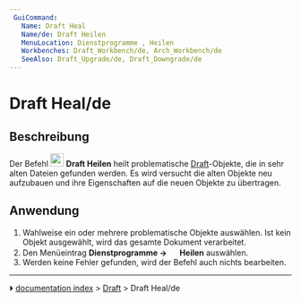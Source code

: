 ```yaml
---
 GuiCommand:
   Name: Draft Heal
   Name/de: Draft Heilen
   MenuLocation: Dienstprogramme , Heilen
   Workbenches: Draft_Workbench/de, Arch_Workbench/de
   SeeAlso: Draft_Upgrade/de, Draft_Downgrade/de
---
```


# Draft Heal/de



## Beschreibung

Der Befehl <img alt="" src=images/Draft_Heal.svg  style="width:24px;"> **Draft Heilen** heilt problematische [Draft](Draft_Workbench.md)-Objekte, die in sehr alten Dateien gefunden werden. Es wird versucht die alten Objekte neu aufzubauen und ihre Eigenschaften auf die neuen Objekte zu übertragen.



## Anwendung

1.  Wahlweise ein oder mehrere problematische Objekte auswählen. Ist kein Objekt ausgewählt, wird das gesamte Dokument verarbeitet.
2.  Den Menüeintrag **Dienstprogramme → <img src="images/Draft_Heal.svg" width=16px> Heilen** auswählen.
3.  Werden keine Fehler gefunden, wird der Befehl auch nichts bearbeiten.



---
⏵ [documentation index](../README.md) > [Draft](Draft_Workbench.md) > Draft Heal/de
